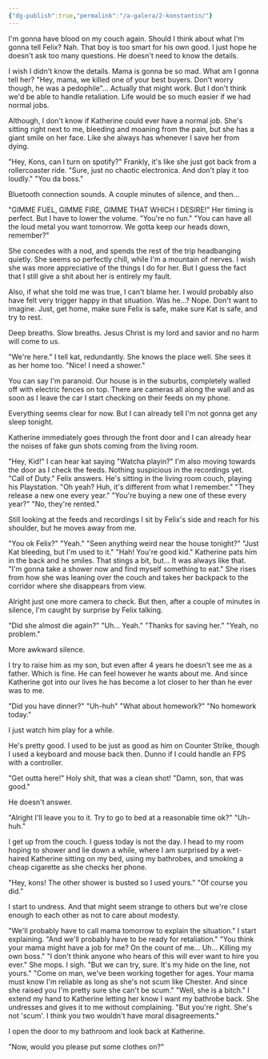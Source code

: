 ```yaml
---
{"dg-publish":true,"permalink":"/a-galera/2-konstantin/"}
---
```


I'm gonna have blood on my couch again. Should I think about what I'm gonna tell Felix? Nah. That boy is too smart for his own good. I just hope he doesn't ask too many questions. He doesn't need to know the details.

I wish I didn't know the details. Mama is gonna be so mad. What am I gonna tell her? "Hey, mama, we killed one of your best buyers. Don't worry though, he was a pedophile"... Actually that might work. But I don't think we'd be able to handle retaliation. Life would be so much easier if we had normal jobs.

Although, I don't know if Katherine could ever have a normal job. She's sitting right next to me, bleeding and moaning from the pain, but she has a giant smile on her face. Like she always has whenever I save her from dying.

"Hey, Kons, can I turn on spotify?" Frankly, it's like she just got back from a rollercoaster ride.
"Sure, just no chaotic electronica. And don't play it too loudly."
"You da boss."

Bluetooth connection sounds. A couple minutes of silence, and then...

"GIMME FUEL, GIMME FIRE, GIMME THAT WHICH I DESIRE!" Her timing is perfect. But I have to lower the volume. "You're no fun."
"You can have all the loud metal you want tomorrow. We gotta keep our heads down, remember?"

She concedes with a nod, and spends the rest of the trip headbanging quietly. She seems so perfectly chill, while I'm a mountain of nerves. I wish she was more appreciative of the things I do for her. But I guess the fact that I still give a shit about her is entirely my fault.

Also, if what she told me was true, I can't blame her. I would probably also have felt very trigger happy in that situation. Was he...? Nope. Don't want to imagine. Just, get home, make sure Felix is safe, make sure Kat is safe, and try to rest.

Deep breaths. Slow breaths. Jesus Christ is my lord and savior and no harm will come to us.

"We're here." I tell kat, redundantly. She knows the place well. She sees it as her home too.
"Nice! I need a shower."

You can say I'm paranoid. Our house is in the suburbs, completely walled off with electric fences on top. There are cameras all along the wall and as soon as I leave the car I start checking on their feeds on my phone.

Everything seems clear for now. But I can already tell I'm not gonna get any sleep tonight.

Katherine immediately goes through the front door and I can already hear the noises of fake gun shots coming from the living room.

"Hey, Kid!" I can hear kat saying "Watcha playin?" I'm also moving towards the door as I check the feeds. Nothing suspicious in the recordings yet.
"Call of Duty." Felix answers. He's sitting in the living room couch, playing his Playstation.
"Oh yeah? Huh, it's different from what I remember."
"They release a new one every year."
"You're buying a new one of these every year?"
"No, they're rented."

Still looking at the feeds and recordings I sit by Felix's side and reach for his shoulder, but he moves away from me.

"You ok Felix?"
"Yeah."
"Seen anything weird near the house tonight?"
"Just Kat bleeding, but I'm used to it."
"Hah! You're good kid." Katherine pats him in the back and he smiles. That stings a bit, but... It was always like that. "I'm gonna take a shower now and find myself something to eat." She rises from how she was leaning over the couch and takes her backpack to the corridor where she disappears from view.

Alright just one more camera to check. But then, after a couple of minutes in silence, I'm caught by surprise by Felix talking.

"Did she almost die again?"
"Uh... Yeah."
"Thanks for saving her."
"Yeah, no problem."

More awkward silence.

I try to raise him as my son, but even after 4 years he doesn't see me as a father. Which is fine. He can feel however he wants about me. And since Katherine got into our lives he has become a lot closer to her than he ever was to me.

"Did you have dinner?"
"Uh-huh"
"What about homework?"
"No homework today."

I just watch him play for a while.

He's pretty good. I used to be just as good as him on Counter Strike, though I used a keyboard and mouse back then. Dunno if I could handle an FPS with a controller.

"Get outta here!" Holy shit, that was a clean shot!
"Damn, son, that was good."

He doesn't answer.

"Alright I'll leave you to it. Try to go to bed at a reasonable time ok?"
"Uh-huh."

I get up from the couch. I guess today is not the day. I head to my room hoping to shower and lie down a while, where I am surprised by a wet-haired Katherine sitting on my bed, using my bathrobes, and smoking a cheap cigarette as she checks her phone.

"Hey, kons! The other shower is busted so I used yours."
"Of course you did."

I start to undress. And that might seem strange to others but we're close enough to each other as not to care about modesty.

"We'll probably have to call mama tomorrow to explain the situation." I start explaining. "And we'll probably have to be ready for retaliation."
"You think your mama might have a job for me? On the count of me... Uh... Killing my own boss."
"I don't think anyone who hears of this will ever want to hire you ever." She mops. I sigh. "But we can try, sure. It's my hide on the line, not yours."
"Come on man, we've been working together for ages. Your mama must know I'm reliable as long as she's not scum like Chester. And since she raised you I'm pretty sure she can't be scum."
"Well, she is a bitch." I extend my hand to Katherine letting her know I want my bathrobe back. She undresses and gives it to me without complaining. "But you're right. She's not 'scum'. I think you two wouldn't have moral disagreements."

I open the door to my bathroom and look back at Katherine.

"Now, would you please put some clothes on?"